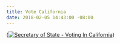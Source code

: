 ```yaml
---
title: Vote California
date: 2018-02-05 14:43:00 -08:00
---
```


(<a href="http://www.sos.ca.gov/elections/voting-resources/voting-california/"><img class="imgBorderNone" src="http://elections.cdn.sos.ca.gov//images/vote-ca.jpg" alt="Secretary of State - Voting In California" /></a>)